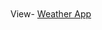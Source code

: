 <!DOCTYPE html>
<html lang="en">
<head>
    <meta charset="UTF-8">
    <meta http-equiv="X-UA-Compatible" content="IE=edge">
    <meta name="viewport" content="width=device-width, initial-scale=1.0"> 
    

</head>
<body>
    
<br>
<br>
    <div>View- <a target="blank" href="https://weak-jade-binturong-boot.cyclic.app/">Weather App</a></div>
    
</body>
</html>